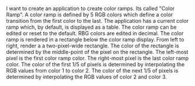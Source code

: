 I want to create an application to create color ramps. Its called "Color Ramp". A color ramp is
defined by 5 RGB colors which define a color transition from the first color to the last. The
application has a current color ramp which, by default, is displayed as a table. The color ramp can
be edited or reset to the default. RBG colors are edited in decimal. The color ramp is rendered in a
rectangle below the color ramp display. From left to right, render a a two-pixel-wide rectangle. The
color of the rectangle is determined by the middle-point of the pixel on the rectangle. The
left-most pixel is the first color ramp color. The right-most pixel is the last color ramp color.
The color of the first 1/5 of pixels is determined by interpolating the RGB values from color 1 to
color 2. The color of the next 1/5 of pixels is determined by interpolating the RGB values of color
2 and color 3.
